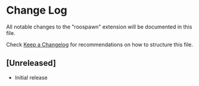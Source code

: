 # Change Log

All notable changes to the "roospawn" extension will be documented in this file.

Check [Keep a Changelog](http://keepachangelog.com/) for recommendations on how to structure this file.

## [Unreleased]

- Initial release